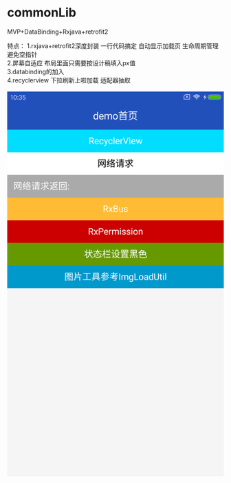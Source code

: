 # commonLib
MVP+DataBinding+Rxjava+retrofit2

特点：
    1.rxjava+retrofit2深度封装 一行代码搞定 自动显示加载页 生命周期管理 避免空指针</br>
    2.屏幕自适应 布局里面只需要按设计稿填入px值</br>
    3.databinding的加入</br>
    4.recyclerview 下拉刷新上啦加载 适配器抽取</br>
    </br>
    ![image](https://github.com/tzz2015/commonLib/blob/master/file/Screenshot.png)

